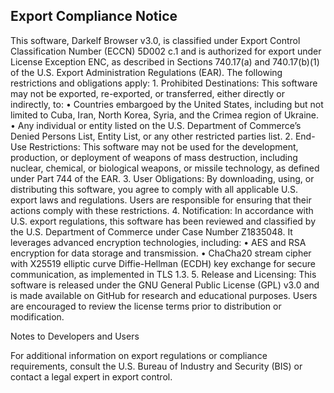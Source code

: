 ## **Export Compliance Notice**

This software, Darkelf Browser v3.0, is classified under Export Control Classification Number (ECCN) 5D002 c.1 and is authorized for export under License Exception ENC, as described in Sections 740.17(a) and 740.17(b)(1) of the U.S. Export Administration Regulations (EAR). The following restrictions and obligations apply:
	1.	Prohibited Destinations:
This software may not be exported, re-exported, or transferred, either directly or indirectly, to:
	•	Countries embargoed by the United States, including but not limited to Cuba, Iran, North Korea, Syria, and the Crimea region of Ukraine.
	•	Any individual or entity listed on the U.S. Department of Commerce’s Denied Persons List, Entity List, or any other restricted parties list.
	2.	End-Use Restrictions:
This software may not be used for the development, production, or deployment of weapons of mass destruction, including nuclear, chemical, or biological weapons, or missile technology, as defined under Part 744 of the EAR.
	3.	User Obligations:
By downloading, using, or distributing this software, you agree to comply with all applicable U.S. export laws and regulations. Users are responsible for ensuring that their actions comply with these restrictions.
	4.	Notification:
In accordance with U.S. export regulations, this software has been reviewed and classified by the U.S. Department of Commerce under Case Number Z1835048. It leverages advanced encryption technologies, including:
	•	AES and RSA encryption for data storage and transmission.
	•	ChaCha20 stream cipher with X25519 elliptic curve Diffie-Hellman (ECDH) key exchange for secure communication, as implemented in TLS 1.3.
	5.	Release and Licensing:
This software is released under the GNU General Public License (GPL) v3.0 and is made available on GitHub for research and educational purposes. Users are encouraged to review the license terms prior to distribution or modification.

Notes to Developers and Users

For additional information on export regulations or compliance requirements, consult the U.S. Bureau of Industry and Security (BIS) or contact a legal expert in export control.